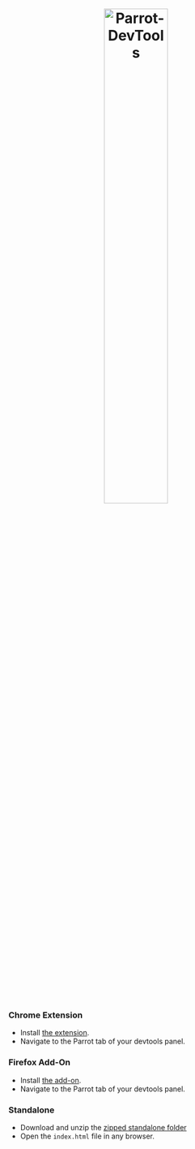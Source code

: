 <h1 align="center">
	<img src="./parrot-devtools.png" alt="Parrot-DevTools" width="50%" />
</h1>


### Chrome Extension

- Install [the extension](https://chrome.google.com/webstore/detail/parrot-devtools/jckchajdleibnohnphddbiglgpjpbffn).
- Navigate to the Parrot tab of your devtools panel.

### Firefox Add-On

- Install [the add-on](https://github.com/americanexpress/parrot/blob/main/packages/parrot-devtools/parrot-devtools-extension.zip).
- Navigate to the Parrot tab of your devtools panel.

### Standalone

- Download and unzip the [zipped standalone folder](https://github.com/americanexpress/parrot/blob/main/packages/parrot-devtools/parrot-devtools.zip)
- Open the `index.html` file in any browser.

